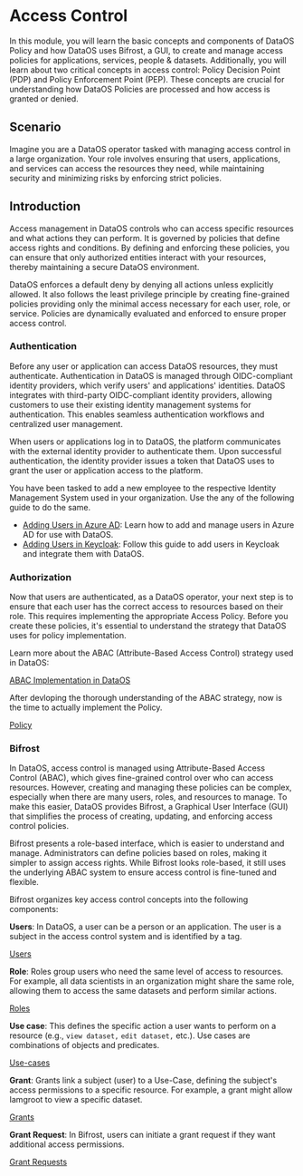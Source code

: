 # Access Control

In this module, you will learn the basic concepts and components of DataOS Policy and how DataOS uses Bifrost, a GUI, to create and manage access policies for applications, services, people & datasets. Additionally, you will learn about two critical concepts in access control: Policy Decision Point (PDP) and Policy Enforcement Point (PEP). These concepts are crucial for understanding how DataOS Policies are processed and how access is granted or denied.

## Scenario

Imagine you are a DataOS operator tasked with managing access control in a large organization. Your role involves ensuring that users, applications, and services can access the resources they need, while maintaining security and minimizing risks by enforcing strict policies.

## Introduction

Access management in DataOS controls who can access specific resources and what actions they can perform. It is governed by policies that define access rights and conditions. By defining and enforcing these policies, you can ensure that only authorized entities interact with your resources, thereby maintaining a secure DataOS environment.

DataOS enforces a default deny by denying all actions unless explicitly allowed. It also follows the least privilege principle by creating fine-grained policies providing only the minimal access necessary for each user, role, or service. Policies are dynamically evaluated and enforced to ensure proper access control.

### **Authentication**

Before any user or application can access DataOS resources, they must authenticate. Authentication in DataOS is managed through OIDC-compliant identity providers, which verify users' and applications' identities. DataOS integrates with third-party OIDC-compliant identity providers, allowing customers to use their existing identity management systems for authentication. This enables seamless authentication workflows and centralized user management.

When users or applications log in to DataOS, the platform communicates with the external identity provider to authenticate them. Upon successful authentication, the identity provider issues a token that DataOS uses to grant the user or application access to the platform.

You have been tasked to add a new employee to the respective Identity Management System used in your organization. Use the any of the following guide to do the same.

- [Adding Users in Azure AD](/learn/operator_learn_track/access_control/authentication/adding_user_in_azure_ad/): Learn how to add and manage users in Azure AD for use with DataOS.
- [Adding Users in Keycloak](/learn/operator_learn_track/access_control/authentication/adding_user_in_keycloak/): Follow this guide to add users in Keycloak and integrate them with DataOS.


### **Authorization**

Now that users are authenticated, as a DataOS operator, your next step is to ensure that each user has the correct access to resources based on their role. This requires implementing the appropriate Access Policy. Before you create these policies, it's essential to understand the strategy that DataOS uses for policy implementation.

Learn more about the ABAC (Attribute-Based Access Control) strategy used in DataOS:

[ABAC Implementation in DataOS](/learn/operator_learn_track/access_control/abac_implementation_in_dataos/)

After devloping the thorough understanding of the ABAC strategy, now is the time to actually implement the Policy.

[Policy](/learn/operator_learn_track/access_control/policy/)


### **Bifrost**

In DataOS, access control is managed using Attribute-Based Access Control (ABAC), which gives fine-grained control over who can access resources. However, creating and managing these policies can be complex, especially when there are many users, roles, and resources to manage. To make this easier, DataOS provides Bifrost, a Graphical User Interface (GUI) that simplifies the process of creating, updating, and enforcing access control policies.

Bifrost presents a role-based interface, which is easier to understand and manage. Administrators can define policies based on roles, making it simpler to assign access rights. While Bifrost looks role-based, it still uses the underlying ABAC system to ensure access control is fine-tuned and flexible.

Bifrost organizes key access control concepts into the following components:

**Users**: In DataOS, a user can be a person or an application. The user is a subject in the access control system and is identified by a tag.
    
[Users](/learn/operator_learn_track/access_control/users/)
    
**Role**: Roles group users who need the same level of access to resources. For example, all data scientists in an organization might share the same role, allowing them to access the same datasets and perform similar actions.
    
[Roles](/learn/operator_learn_track/access_control/roles/)
    
**Use case**: This defines the specific action a user wants to perform on a resource (e.g., `view dataset,` `edit dataset,` etc.). Use cases are combinations of objects and predicates.
    
[Use-cases](/learn/operator_learn_track/access_control/use_cases/)
    
**Grant**: Grants link a subject (user) to a Use-Case, defining the subject's access permissions to a specific resource. For example, a grant might allow Iamgroot to view a specific dataset.

[Grants](/learn/operator_learn_track/access_control/grants/)

**Grant Request**: In Bifrost, users can initiate a grant request if they want additional access permissions.

[Grant Requests](/learn/operator_learn_track/access_control/grant_requests/)